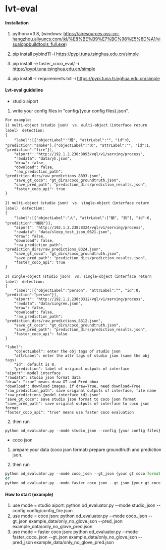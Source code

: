 # lvt-eval

#### Installation
1. python>=3.8, (windows: https://airesources.oss-cn-hangzhou.aliyuncs.com/jkl/%E8%BE%B9%E7%BC%98%E5%8D%A1/visualcppbuildtools_full.exe)

2. pip install pybind11  -i https://pypi.tuna.tsinghua.edu.cn/simple

3. pip install -e faster_coco_eval/ -i https://pypi.tuna.tsinghua.edu.cn/simple

4. pip install -r requirements.txt -i https://pypi.tuna.tsinghua.edu.cn/simple




#### Lvt-eval guideline

* studio aiport 
1. write your config files in "config/{your config files}.json". 

```
For example:
1) multi-object（studio json） vs. multi-object（interface return label） detection:
{
    "label":[{"objectLabel":"烟", "attrLabel":"", "id":0, "prediction":"smoke"},{"objectLabel":"火", "attrLabel":"", "id":1, "prediction":"fire"}],
    "aiport": "http://192.1.2.238:8893/vql/v1/serving/process",
    "rawdata": "data/yh.json",
    "draw": false,
    "download": false,
    "raw_prediction_path": "prediction_dirs/raw_predictions_8893.json",
    "save_gt_coco": "gt_dirs/coco_groundtruth.json",
    "save_pred_path": "prediction_dirs/prediction_results.json",
    "faster_coco_api": true
}

2) multi-object（studio json） vs. single-object（interface return label） detection:
{
    "label":[{"objectLabel":"人", "attrLabel":["躺", "趴"], "id":0, "prediction":"睡岗"}],
    "aiport": "http://192.1.2.238:8324/vql/v1/serving/process",
    "rawdata": "data/sleep_test_json_0621.json",
    "draw": false,
    "download": false,
    "raw_prediction_path": "prediction_dirs/raw_predictions_8324.json",
    "save_gt_coco": "gt_dirs/coco_groundtruth.json",
    "save_pred_path": "prediction_dirs/prediction_results.json",
    "faster_coco_api": true
}

3) single-object（studio json） vs. single-object（interface return label） detection:
{
    "label":[{"objectLabel":"person", "attrLabel":"", "id":0, "prediction":"person"}],
    "aiport": "http://192.1.2.238:8312/vql/v1/serving/process",
    "rawdata": "data/xingren.json",
    "draw": false,
    "download": false,
    "raw_prediction_path": "prediction_dirs/raw_predictions_8312.json",
    "save_gt_coco": "gt_dirs/coco_groundtruth.json",
    "save_pred_path": "prediction_dirs/prediction_results.json",
    "faster_coco_api": false
}
```
```
"label":
    "objectLabel": enter the obj tags of studio json 
    "attrLabel": enter the attr tags of studio json (same the obj tags)
    "id": default is 0. 
    "prediction": label of original outputs of interface 
"aiport": model interface
"rawdata": studio json format data
"draw": "true" means draw GT and Pred bbox
"download": download images, if draw=True, need download=True
"raw_prediction_path": save original outputs of interface, file name "raw_predictions_{model interface id}.json"
"save_gt_coco": save studio json format to coco json format
"save_pred_path": save original outputs of interface to coco json format
"faster_coco_api": "true" means use faster coco evaluation
```

2. then run 
```python
python od_evaluator.py --mode studio_json --config {your config files} 
```


* coco json

1. prepare your data (coco json format)
prepare groundtruth and prediction json.

2. then run 
```python
python od_evaluator.py --mode coco_json --gt_json {your gt coco format json}  --pred_json {your pred coco format json} 
or
python od_evaluator.py --mode faster_coco_json --gt_json {your gt coco format json} --pred_json {your pred coco format json} 
```


#### How to start (example)

1.  use mode = studio aiport:
python od_evaluator.py --mode studio_json --config config/config_fire.json
2.  use mode = coco json:
python od_evaluator.py --mode coco_json --gt_json example_data/only_no_glove.json --pred_json example_data/only_no_glove_pred.json
3.  use mode = faster coco json:
python od_evaluator.py --mode faster_coco_json --gt_json example_data/only_no_glove.json --pred_json example_data/only_no_glove_pred.json

